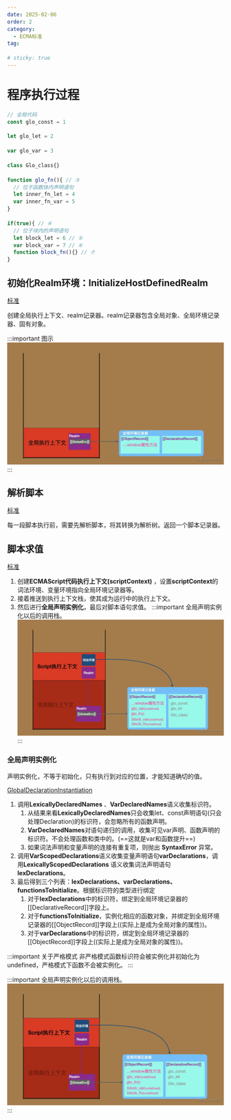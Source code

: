 ```yaml
---
date: 2025-02-06
order: 2
category:
  - ECMA标准
tag:

# sticky: true
---
```


# **程序执行过程**
```js
// 全局代码
const glo_const = 1 

let glo_let = 2

var glo_var = 3

class Glo_class{}

function glo_fn(){ // ③
  // 位于函数体内声明语句
  let inner_fn_let = 4
  var inner_fn_var = 5
}

if(true){ // ④
  // 位于块内的声明语句
  let block_let = 6 // ⑤
  var block_var = 7 // ⑥
  function block_fn(){} // ⑦
}
```
## **初始化Realm环境：InitializeHostDefinedRealm**

[标准](https://ecma262.com/2024/#sec-initializehostdefinedrealm)

创建全局执行上下文、realm记录器。realm记录器包含全局对象、全局环境记录器、固有对象。

:::important 图示
![alt text](image-1.png)
:::

## **解析脚本**
[标准](https://ecma262.com/2024/#sec-parse-script)

每一段脚本执行前，需要先解析脚本，将其转换为解析树。返回一个脚本记录器。

## **脚本求值**
[标准](https://ecma262.com/2024/#sec-runtime-semantics-scriptevaluation)

1. 创建**ECMAScript代码执行上下文(scriptContext)** ，设置**scriptContext**的词法环境、变量环境指向全局环境记录器等。
2. 接着推送到执行上下文栈，使其成为运行中的执行上下文。
3. 然后进行**全局声明实例化**，最后对脚本语句求值。
:::important 全局声明实例化以后的调用栈。
![alt text](image-2.png)
:::

### **全局声明实例化**
声明实例化，不等于初始化，只有执行到对应的位置，才能知道确切的值。

[GlobalDeclarationInstantiation](https://ecma262.com/2024/#sec-globaldeclarationinstantiation)

1. 调用**LexicallyDeclaredNames** 、**VarDeclaredNames**语义收集标识符。
   1. 从结果来看**LexicallyDeclaredNames**只会收集let、const声明语句(只会处理Declaration)的标识符，会忽略所有的函数声明。
   2. **VarDeclaredNames**对语句递归的调用，收集可见var声明、函数声明的标识符。不会处理函数和类中的。(==这就是var和函数提升==)
   3. 如果词法声明和变量声明的连接有重复项，则抛出 **SyntaxError** 异常。
2. 调用**VarScopedDeclarations**语义收集变量声明语句**varDeclarations**，调用**LexicallyScopedDeclarations** 语义收集词法声明语句 **lexDeclarations**。
3. 最后得到三个列表：**lexDeclarations、varDeclarations、functionsToInitialize**。根据标识符的类型进行绑定
   1. 对于**lexDeclarations**中的标识符，绑定到全局环境记录器的[[DeclarativeRecord]]字段上。
   2. 对于**functionsToInitialize**，实例化相应的函数对象，并绑定到全局环境记录器的[[ObjectRecord]]字段上((实际上是成为全局对象的属性))。
   3. 对于**varDeclarations**中的标识符，绑定到全局环境记录器的[[ObjectRecord]]字段上((实际上是成为全局对象的属性))。

:::important 关于严格模式
非严格模式函数标识符会被实例化并初始化为undefined，严格模式下函数不会被实例化。
:::

:::important 全局声明实例化以后的调用栈。
![alt text](image-2.png)
:::

